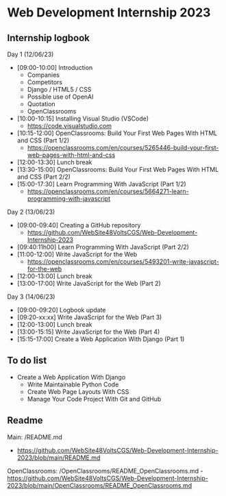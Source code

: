 # Web Development Internship 2023

## Internship logbook

Day 1 (12/06/23)
- [09:00-10:00] Introduction
    - Companies
    - Competitors
    - Django / HTML5 / CSS
    - Possible use of OpenAI
    - Quotation
    - OpenClassrooms
- [10:00-10:15] Installing Visual Studio (VSCode)
    - https://code.visualstudio.com
- [10:15-12:00] OpenClassrooms: Build Your First Web Pages With HTML and CSS (Part 1/2)
    - https://openclassrooms.com/en/courses/5265446-build-your-first-web-pages-with-html-and-css
- [12:00-13:30] Lunch break
- [13:30-15:00] OpenClassrooms: Build Your First Web Pages With HTML and CSS (Part 2/2)
- [15:00-17:30] Learn Programming With JavaScript (Part 1/2)
    - https://openclassrooms.com/en/courses/5664271-learn-programming-with-javascript

Day 2 (13/06/23)
- [09:00-09:40] Creating a GitHub repository
    - https://github.com/WebSite48VoltsCGS/Web-Development-Internship-2023
- [09:40:11h00]  Learn Programming With JavaScript (Part 2/2)
- [11:00-12:00] Write JavaScript for the Web
    - https://openclassrooms.com/en/courses/5493201-write-javascript-for-the-web
- [12:00-13:00] Lunch break
- [13:00-17:00] Write JavaScript for the Web (Part 2)

Day 3 (14/06/23)
- [09:00-09:20] Logbook update
- [09:20-xx:xx] Write JavaScript for the Web (Part 3)
- [12:00-13:00] Lunch break
- [13:00-15:15] Write JavaScript for the Web (Part 4)
- [15:15-17:00] Create a Web Application With Django (Part 1)

## To do list
- Create a Web Application With Django
    - Write Maintainable Python Code
    - Create Web Page Layouts With CSS
    - Manage Your Code Project With Git and GitHub

## Readme

Main: /README.md
- https://github.com/WebSite48VoltsCGS/Web-Development-Internship-2023/blob/main/README.md

OpenClassrooms: /OpenClassrooms/README_OpenClassrooms.md
    - https://github.com/WebSite48VoltsCGS/Web-Development-Internship-2023/blob/main/OpenClassrooms/README_OpenClassrooms.md
